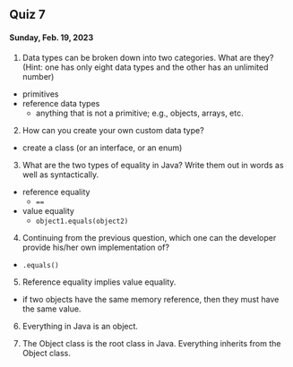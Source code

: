 ## Quiz 7
#### Sunday, Feb. 19, 2023

1. Data types can be broken down into two categories. What are they? (Hint: one has only eight data types and the other has an unlimited number)
  - primitives
  - reference data types
    - anything that is not a primitive; e.g., objects, arrays, etc.

2. How can you create your own custom data type?
  - create a class (or an interface, or an enum)

3. What are the two types of equality in Java? Write them out in words as well as syntactically.
  - reference equality
    - `==`
  - value equality
    - `object1.equals(object2)`

4. Continuing from the previous question, which one can the developer provide his/her own implementation of?
  - `.equals()`

5. Reference equality implies value equality.
  - if two objects have the same memory reference, then they must have the same value.

6. Everything in Java is an object.

7. The Object class is the root class in Java. Everything inherits from the Object class.
